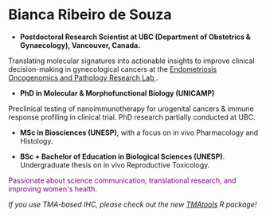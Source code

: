 # Bianca Ribeiro de Souza

 - **Postdoctoral Research Scientist at UBC (Department of Obstetrics & Gynaecology), Vancouver, Canada.**

Translating molecular signatures into actionable insights to improve clinical decision-making in gynecological cancers at the [Endometriosis Oncogenomics and Pathology Research Lab
](https://www.edgeresearch.ca/bianca).

- **PhD in Molecular & Morphofunctional Biology (UNICAMP)**

Preclinical testing of nanoimmunotherapy for urogenital cancers & immune response profiling in clinical trial. PhD research partially conducted at UBC.

- **MSc in Biosciences (UNESP)**, with a focus on in vivo Pharmacology and Histology.

- **BSc + Bachelor of Education in Biological Sciences (UNESP)**. Undergraduate thesis on in vivo Reproductive Toxicology.

<span style="color:purple"> Passionate about science communication, translational research, and improving women's health.</span>

_If you use TMA-based IHC, please check out the new [TMAtools](https://edgeresearch-ca.github.io/TMAtools/) R package!_

